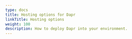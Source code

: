 ```yaml
---
type: docs
title: Hosting options for Dapr
linkTitle: Hosting options
weight: 100
description: How to deploy Dapr into your environment.
---
```

